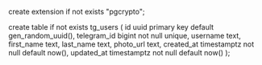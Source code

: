 create extension if not exists "pgcrypto";

create table if not exists tg_users (
id            uuid        primary key default gen_random_uuid(),
telegram_id   bigint      not null unique,
username      text,
first_name    text,
last_name     text,
photo_url     text,
created_at    timestamptz not null default now(),
updated_at    timestamptz not null default now()
);